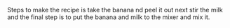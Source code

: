 Steps to make the recipe is take the banana nd peel it out next stir the milk and the final step is to put the banana and milk to the mixer and mix it.